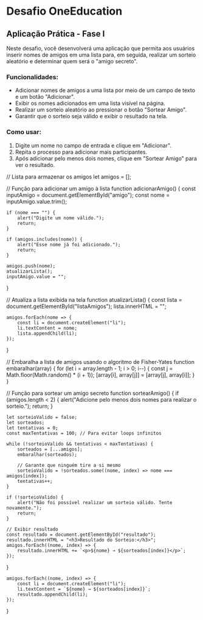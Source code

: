 # Desafio OneEducation

## Aplicação Prática - Fase I

Neste desafio, você desenvolverá uma aplicação que permita aos usuários inserir nomes de amigos em uma lista para, em seguida, realizar um sorteio aleatório e determinar quem será o "amigo secreto".

### Funcionalidades:
- Adicionar nomes de amigos a uma lista por meio de um campo de texto e um botão "Adicionar".
- Exibir os nomes adicionados em uma lista visível na página.
- Realizar um sorteio aleatório ao pressionar o botão "Sortear Amigo".
- Garantir que o sorteio seja válido e exibir o resultado na tela.

### Como usar:
1. Digite um nome no campo de entrada e clique em "Adicionar".
2. Repita o processo para adicionar mais participantes.
3. Após adicionar pelo menos dois nomes, clique em "Sortear Amigo" para ver o resultado.


// Lista para armazenar os amigos
let amigos = [];

// Função para adicionar um amigo à lista
function adicionarAmigo() {
    const inputAmigo = document.getElementById("amigo");
    const nome = inputAmigo.value.trim();

    if (nome === "") {
        alert("Digite um nome válido.");
        return;
    }

    if (amigos.includes(nome)) {
        alert("Esse nome já foi adicionado.");
        return;
    }

    amigos.push(nome);
    atualizarLista();
    inputAmigo.value = "";
}

// Atualiza a lista exibida na tela
function atualizarLista() {
    const lista = document.getElementById("listaAmigos");
    lista.innerHTML = "";
    
    amigos.forEach(nome => {
        const li = document.createElement("li");
        li.textContent = nome;
        lista.appendChild(li);
    });
}

// Embaralha a lista de amigos usando o algoritmo de Fisher-Yates
function embaralhar(array) {
    for (let i = array.length - 1; i > 0; i--) {
        const j = Math.floor(Math.random() * (i + 1));
        [array[i], array[j]] = [array[j], array[i]];
    }
}

// Função para sortear um amigo secreto
function sortearAmigo() {
    if (amigos.length < 2) {
        alert("Adicione pelo menos dois nomes para realizar o sorteio.");
        return;
    }

    let sorteioValido = false;
    let sorteados;
    let tentativas = 0;
    const maxTentativas = 100; // Para evitar loops infinitos

    while (!sorteioValido && tentativas < maxTentativas) {
        sorteados = [...amigos];
        embaralhar(sorteados);

        // Garante que ninguém tire a si mesmo
        sorteioValido = !sorteados.some((nome, index) => nome === amigos[index]);
        tentativas++;
    }

    if (!sorteioValido) {
        alert("Não foi possível realizar um sorteio válido. Tente novamente.");
        return;
    }

    // Exibir resultado
    const resultado = document.getElementById("resultado");
    resultado.innerHTML = "<h3>Resultado do Sorteio:</h3>";
    amigos.forEach((nome, index) => {
        resultado.innerHTML += `<p>${nome} → ${sorteados[index]}</p>`;
    });
}

    
    amigos.forEach((nome, index) => {
        const li = document.createElement("li");
        li.textContent = `${nome} → ${sorteados[index]}`;
        resultado.appendChild(li);
    });              
}
